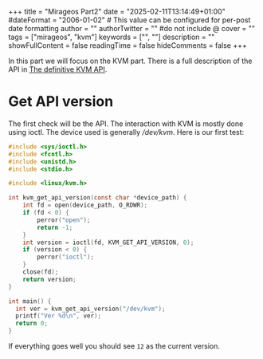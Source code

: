 +++
title = "Mirageos Part2"
date = "2025-02-11T13:14:49+01:00"
#dateFormat = "2006-01-02" # This value can be configured for per-post date formatting
author = ""
authorTwitter = "" #do not include @
cover = ""
tags = ["mirageos", "kvm"]
keywords = ["", ""]
description = ""
showFullContent = false
readingTime = false
hideComments = false
+++

In this part we will focus on the KVM part. There is a full description of the
API in [The definitive KVM API](https://www.kernel.org/doc/html/latest/virt/kvm/api.html).

# Get API version

The first check will be the API. The interaction with KVM is mostly done using ioctl. The
device used is generally */dev/kvm*. Here is our first test:
```c
#include <sys/ioctl.h>
#include <fcntl.h>
#include <unistd.h>
#include <stdio.h>

#include <linux/kvm.h>

int kvm_get_api_version(const char *device_path) {
    int fd = open(device_path, O_RDWR);
    if (fd < 0) {
        perror("open");
        return -1;
    }
    int version = ioctl(fd, KVM_GET_API_VERSION, 0);
    if (version < 0) {
        perror("ioctl");
    }
    close(fd);
    return version;
}

int main() {
  int ver = kvm_get_api_version("/dev/kvm");
  printf("Ver %d\n", ver);
  return 0;
}
```

If everything goes well you should see `12` as the current version.
